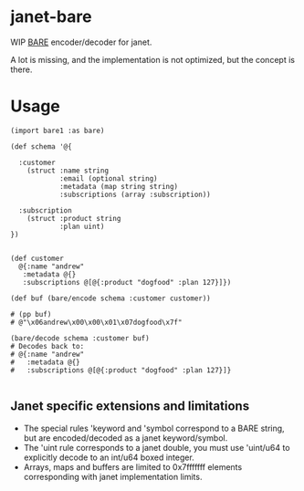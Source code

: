 # janet-bare

WIP [BARE](https://baremessages.org) encoder/decoder for janet.

A lot is missing, and the implementation is not optimized, but the concept is there.

# Usage

```
(import bare1 :as bare)
 
(def schema '@{
  
  :customer
    (struct :name string
            :email (optional string)
            :metadata (map string string)
            :subscriptions (array :subscription))

  :subscription
    (struct :product string
            :plan uint)
})


(def customer
  @{:name "andrew"
   :metadata @{}
   :subscriptions @[@{:product "dogfood" :plan 127}]})

(def buf (bare/encode schema :customer customer))

# (pp buf)
# @"\x06andrew\x00\x00\x01\x07dogfood\x7f"

(bare/decode schema :customer buf)
# Decodes back to:
# @{:name "andrew"
#   :metadata @{}
#   :subscriptions @[@{:product "dogfood" :plan 127}]}
      
```

## Janet specific extensions and limitations

- The special rules 'keyword and 'symbol correspond to a BARE string, but are encoded/decoded as a janet keyword/symbol.
- The 'uint rule corresponds to a janet double, you must use 'uint/u64 to explicitly decode to an int/u64 boxed integer.
- Arrays, maps and buffers are limited to 0x7fffffff elements corresponding with janet implementation limits.
